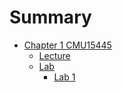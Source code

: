 # Summary

- [Chapter 1 CMU15445](./cmu15445.md)
  - [Lecture](./CMU15445/lecture.md)
  - [Lab](./CMU15445/lab.md)
    - [Lab 1](./CMU15445/lab/lab1.md)